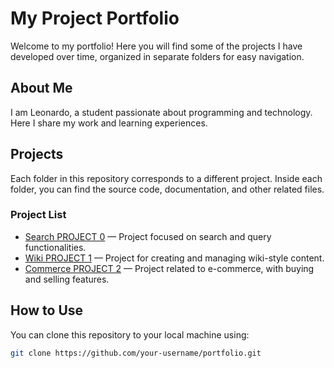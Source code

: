 # My Project Portfolio

Welcome to my portfolio! Here you will find some of the projects I have developed over time, organized in separate folders for easy navigation.

## About Me

I am Leonardo, a student passionate about programming and technology. Here I share my work and learning experiences.

## Projects

Each folder in this repository corresponds to a different project. Inside each folder, you can find the source code, documentation, and other related files.

### Project List

- [Search PROJECT 0](./Search%20PROJECT%200) — Project focused on search and query functionalities.
- [Wiki PROJECT 1](./Wiki%20PROJECT%201) — Project for creating and managing wiki-style content.
- [Commerce PROJECT 2](./Commerce%20PROJECT%202) — Project related to e-commerce, with buying and selling features.

## How to Use

You can clone this repository to your local machine using:

```bash
git clone https://github.com/your-username/portfolio.git

